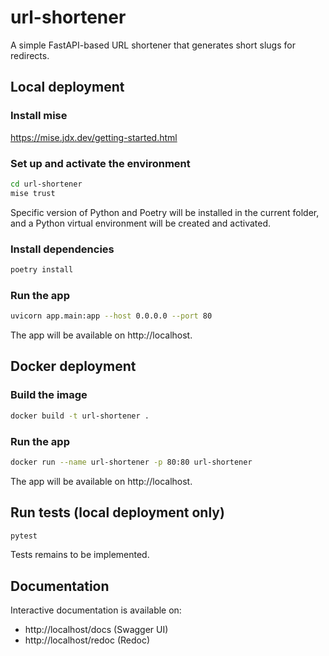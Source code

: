# url-shortener
A simple FastAPI-based URL shortener that generates short slugs for redirects.

## Local deployment

### Install mise
https://mise.jdx.dev/getting-started.html

### Set up and activate the environment
```bash
cd url-shortener
mise trust
```
Specific version of Python and Poetry will be installed in the current folder, and a Python virtual environment will be created and activated.

### Install dependencies
```bash
poetry install
```

### Run the app
```bash
uvicorn app.main:app --host 0.0.0.0 --port 80
```
The app will be available on http://localhost.

## Docker deployment

### Build the image
```bash
docker build -t url-shortener .
```

### Run the app
```bash
docker run --name url-shortener -p 80:80 url-shortener
```
The app will be available on http://localhost.

## Run tests (local deployment only)
```bash
pytest
```
Tests remains to be implemented.

## Documentation
Interactive documentation is available on:
* http://localhost/docs (Swagger UI)
* http://localhost/redoc (Redoc)
